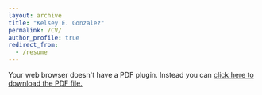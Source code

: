 ```yaml
---
layout: archive
title: "Kelsey E. Gonzalez"
permalink: /CV/
author_profile: true
redirect_from:
  - /resume
---
```

<object data="https://kelseygonzalez.github.io/files/CV.pdf" type="application/pdf" width="100%" height="100%">
  <p>Your web browser doesn't have a PDF plugin.
  Instead you can <a href="https://kelseygonzalez.github.io/files/CV.pdf">click here to
  download the PDF file.</a></p>
</object>
